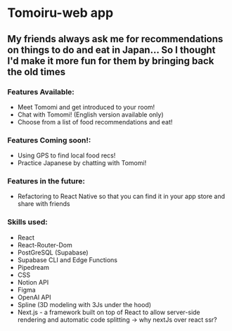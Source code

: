 # Tomoiru-web app

## My friends always ask me for recommendations on things to do and eat in Japan... So I thought I'd make it more fun for them by bringing back the old times

### Features Available:

- Meet Tomomi and get introduced to your room!
- Chat with Tomomi! (English version available only)
- Choose from a list of food recommendations and eat!

### Features Coming soon!:

- Using GPS to find local food recs!
- Practice Japanese by chatting with Tomomi!

### Features in the future:

- Refactoring to React Native so that you can find it in your app store and share with friends

### Skills used:

- React
- React-Router-Dom
- PostGreSQL (Supabase)
- Supabase CLI and Edge Functions
- Pipedream
- CSS
- Notion API
- Figma
- OpenAI API
- Spline (3D modeling with 3Js under the hood)
- Next.js - a framework built on top of React to allow server-side rendering and automatic code splitting -> why nextJs over react ssr?
